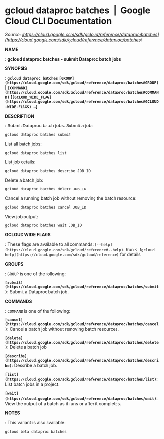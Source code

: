 # gcloud dataproc batches  |  Google Cloud CLI Documentation

*Source: [https://cloud.google.com/sdk/gcloud/reference/dataproc/batches](https://cloud.google.com/sdk/gcloud/reference/dataproc/batches)*

**NAME**

: **gcloud dataproc batches - submit Dataproc batch jobs**

**SYNOPSIS**

: **`gcloud dataproc batches` `[GROUP](https://cloud.google.com/sdk/gcloud/reference/dataproc/batches#GROUP)` | `[COMMAND](https://cloud.google.com/sdk/gcloud/reference/dataproc/batches#COMMAND)` [`[GCLOUD_WIDE_FLAG](https://cloud.google.com/sdk/gcloud/reference/dataproc/batches#GCLOUD-WIDE-FLAGS) …`]**

**DESCRIPTION**

: Submit Dataproc batch jobs.
Submit a job:

```
gcloud dataproc batches submit
```

List all batch jobs:

```
gcloud dataproc batches list
```

List job details:

```
gcloud dataproc batches describe JOB_ID
```

Delete a batch job:

```
gcloud dataproc batches delete JOB_ID
```

Cancel a running batch job without removing the batch resource:

```
gcloud dataproc batches cancel JOB_ID
```

View job output:

```
gcloud dataproc batches wait JOB_ID
```

**GCLOUD WIDE FLAGS**

: These flags are available to all commands: `[--help](https://cloud.google.com/sdk/gcloud/reference#--help)`.
Run `$ [gcloud help](https://cloud.google.com/sdk/gcloud/reference)` for details.

**GROUPS**

: ``GROUP`` is one of the following:

**`[submit](https://cloud.google.com/sdk/gcloud/reference/dataproc/batches/submit)`**:
Submit a Dataproc batch job.

**COMMANDS**

: ``COMMAND`` is one of the following:

**`[cancel](https://cloud.google.com/sdk/gcloud/reference/dataproc/batches/cancel)`**:
Cancel a batch job without removing batch resources.

**`[delete](https://cloud.google.com/sdk/gcloud/reference/dataproc/batches/delete)`**:
Delete a batch job.

**`[describe](https://cloud.google.com/sdk/gcloud/reference/dataproc/batches/describe)`**:
Describe a batch job.

**`[list](https://cloud.google.com/sdk/gcloud/reference/dataproc/batches/list)`**:
List batch jobs in a project.

**`[wait](https://cloud.google.com/sdk/gcloud/reference/dataproc/batches/wait)`**:
View the output of a batch as it runs or after it completes.

**NOTES**

: This variant is also available:

```
gcloud beta dataproc batches
```